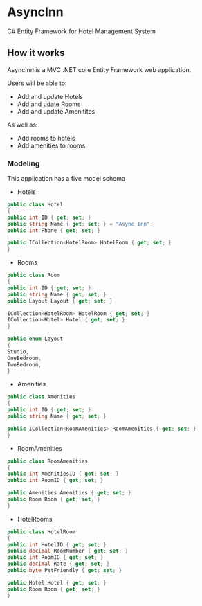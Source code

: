# AsyncInn
C# Entity Framework for Hotel Management System

## How it works
AsyncInn is a MVC .NET core Entity Framework web application.

Users will be able to:
- Add and update Hotels
- Add and udate Rooms
- Add and update Amenitites

As well as:
- Add rooms to hotels
- Add amenities to rooms

### Modeling
This application has a five model schema
- Hotels
```c#
public class Hotel
{
public int ID { get; set; }
public string Name { get; set; } = "Async Inn";
public int Phone { get; set; }

public ICollection<HotelRoom> HotelRoom { get; set; }
}
```
- Rooms
```c#
public class Room
{
public int ID { get; set; }
public string Name { get; set; }
public Layout Layout { get; set; }

ICollection<HotelRoom> HotelRoom { get; set; }
ICollection<Hotel> Hotel { get; set; }
}

public enum Layout
{
Studio,
OneBedroom,
TwoBedroom,
}
```
- Amenities
```c#
public class Amenities
{
public int ID { get; set; }
public string Name { get; set; }

public ICollection<RoomAmenities> RoomAmenities { get; set; }
}
```
- RoomAmenities
```c#
public class RoomAmenities
{
public int AmenitiesID { get; set; }
public int RoomID { get; set; }

public Amenities Amenities { get; set; }
public Room Room { get; set; }
}
```
- HotelRooms
```c#
public class HotelRoom
{
public int HotelID { get; set; }
public decimal RoomNumber { get; set; }
public int RoomID { get; set; }
public decimal Rate { get; set; }
public byte PetFriendly { get; set; }

public Hotel Hotel { get; set; }
public Room Room { get; set; }
}
```
